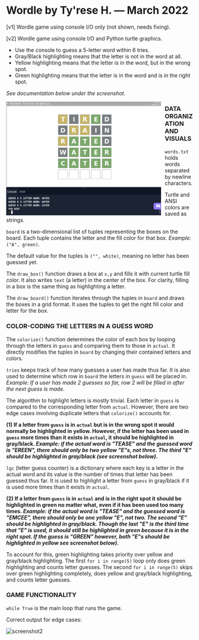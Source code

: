 # Wordle by Ty'rese H. — March 2022

\[v1] Wordle game using console I/O only (not shown, needs fixing).

\[v2] Wordle game using console I/O and Python turtle graphics.

* Use the console to guess a 5-letter word within 6 tries.
* Gray/Black highlighting means that the letter is not in the word at all.
* Yellow highlighting means that the letter is in the word, but in the wrong spot.
* Green highlighting means that the letter is in the word and is in the right spot.

_See documentation below under the screenshot._

<img src="screen.png"
     alt="screenshot"
     style="float: left; margin-right: 10px;" 
     width="417" 
     height="305"/>
     

### DATA ORGANIZATION AND VISUALS
```words.txt``` holds words separated by newline characters.

Turtle and ANSI colors are saved as strings.

```board``` is a two-dimensional list of tuples representing the boxes on the board.
Each tuple contains the letter and the fill color for that box. _Example:_ ```("A", green)```.

The default value for the tuples is ```("", white)```, meaning no letter has been guessed yet.

The ```draw_box()``` function draws a box at ```x,y``` and fills it with current turtle fill color. It also writes ```text``` (a letter) in the center of the box. For clarity, filling in a box is the same thing as highlighting a letter.


The ```draw_board()``` function iterates through the tuples in ```board``` and draws the boxes in a grid format. It uses the tuples to get the right fill color and letter for the box.


### COLOR-CODING THE LETTERS IN A GUESS WORD
The ```colorize()``` function determines the color of each box by looping through the letters in ```guess``` and comparing them to those in ```actual```.
It directly modifies the tuples in ```board``` by changing their contained letters and colors.

```tries``` keeps track of how many guesses a user has made thus far. It is also used to determine which row in ```board``` the letters in ```guess``` will be placed in. _Example: If a user has made 2 guesses so far, row 2 will be filled in after the next guess is made._

The algorithm to highlight letters is mostly trivial. Each letter in ```guess``` is compared to the corresponding letter from ```actual```. However, there are two edge cases involving duplicate letters that ```colorize()``` accounts for.

**(1) If a letter from ```guess``` is in ```actual``` but is in the wrong spot it would normally be highlighted in yellow. However, if the letter has been used in ```guess``` more times than it exists in ```actual```, it should be highlighted in gray/black. _Example: if the actual word is "TEASE" and the guessed word is "EREEN", there should only be two yellow "E"s, not three. The third "E" should be highlighted in gray/black (see screenshot below)_.**

```lgc``` (letter guess counter) is a dictionary where each key is a letter in the actual word and its value is the number of times that letter has been guessed thus far. It is used to highlight a letter from ```guess``` in gray/black if it is used more times than it exists in ```actual```.


**(2) If a letter from ```guess``` is in ```actual``` and is in the right spot it should be highlighted in green no matter what, even if it has been used too many times. _Example: if the actual word is "TEASE" and the guessed word is "EMCEE", there should only be one yellow "E", not two. The second "E" should be highlighted in gray/black. Though the last "E" is the third time that "E" is used, it should still be highlighted in green because it is in the right spot. If the guess is "GREEN" however, both "E"s should be highlighted in yellow see screenshot below)_.**

To account for this, green highlighting takes priority over yellow and gray/black highlighting. The first ```for i in range(5)``` loop only does green highlighting and counts letter guesses. The second ```for i in range(5)``` skips over green highlighting completely, does yellow and gray/black highlighting, and counts letter guesses.

### GAME FUNCTIONALITY
```while True``` is the main loop that runs the game.


Correct output for edge cases:

<img src="screen2.png"
     alt="screenshot2"
     style="float: left; margin-right: 10px;" 
     width="429" 
     height="403"/>
